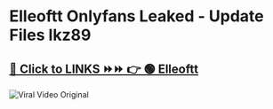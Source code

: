 
 # Elleoftt Onlyfans Leaked - Update Files lkz89

## <h2><a href="https://clipsfans.com/Elleoftt&ref=git">🔗 Click to LINKS ⏩⏩ 👉 🟢 Elleoftt </a></h2>

<a href="https://clipsfans.com/Elleoftt&ref=git" rel="nofollow" data-target="animated-image.originalLink"><img src="https://i.ibb.co.com/xMMVF88/686577567.gif" alt="Viral Video Original" style="max-width: 100%; display: inline-block;" data-target="animated-image.originalImage"></a>

